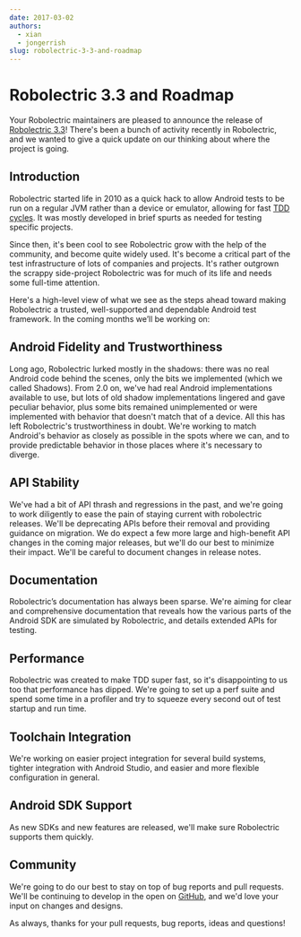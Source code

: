 ```yaml
---
date: 2017-03-02
authors:
  - xian
  - jongerrish
slug: robolectric-3-3-and-roadmap
---
```


# Robolectric 3.3 and Roadmap

Your Robolectric maintainers are pleased to announce the release of
[Robolectric 3.3][robolectric-3.3-release]! There's been a bunch of activity recently in
Robolectric, and we wanted to give a quick update on our thinking about where the project is going.

## Introduction

Robolectric started life in 2010 as a quick hack to allow Android tests to be run on a regular JVM
rather than a device or emulator, allowing for fast [TDD cycles][tdd-cycles]. It was mostly
developed in brief spurts as needed for testing specific projects.

Since then, it's been cool to see Robolectric grow with the help of the community, and become quite
widely used. It's become a critical part of the test infrastructure of lots of companies and
projects. It's rather outgrown the scrappy side-project Robolectric was for much of its life and
needs some full-time attention.

Here's a high-level view of what we see as the steps ahead toward making Robolectric a trusted,
well-supported and dependable Android test framework. In the coming months we’ll be working on:

## Android Fidelity and Trustworthiness

Long ago, Robolectric lurked mostly in the shadows: there was no real Android code behind the
scenes, only the bits we implemented (which we called Shadows). From 2.0 on, we've had real Android
implementations available to use, but lots of old shadow implementations lingered and gave peculiar
behavior, plus some bits remained unimplemented or were implemented with behavior that doesn't match
that of a device. All this has left Robolectric's trustworthiness in doubt. We're working to match
Android's behavior as closely as possible in the spots where we can, and to provide predictable
behavior in those places where it's necessary to diverge.

## API Stability

We've had a bit of API thrash and regressions in the past, and we're going to work diligently to
ease the pain of staying current with robolectric releases. We'll be deprecating APIs before their
removal and providing guidance on migration. We do expect a few more large and high-benefit API
changes in the coming major releases, but we'll do our best to minimize their impact. We'll be
careful to document changes in release notes.

## Documentation

Robolectric’s documentation has always been sparse. We're aiming for clear and comprehensive
documentation that reveals how the various parts of the Android SDK are simulated by Robolectric,
and details extended APIs for testing.

## Performance

Robolectric was created to make TDD super fast, so it's disappointing to us too that performance has
dipped. We're going to set up a perf suite and spend some time in a profiler and try to squeeze
every second out of test startup and run time.

## Toolchain Integration

We're working on easier project integration for several build systems, tighter integration with
Android Studio, and easier and more flexible configuration in general.

## Android SDK Support

As new SDKs and new features are released, we'll make sure Robolectric supports them quickly.

## Community

We're going to do our best to stay on top of bug reports and pull requests. We'll be continuing to
develop in the open on [GitHub][robolectric-github], and we'd love your input on changes and
designs.

As always, thanks for your pull requests, bug reports, ideas and questions!

[robolectric-3.3-release]: https://github.com/robolectric/robolectric/releases/tag/robolectric-3.3
[robolectric-github]: https://github.com/robolectric/robolectric
[tdd-cycles]: https://en.wikipedia.org/wiki/Test-driven_development#Coding_cycle

